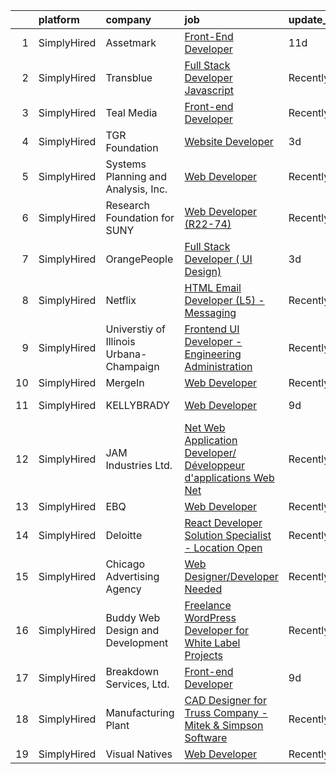 

|    | platform    | company                                 | job                                                                                                                                                                            | update_time   | location        |
|---:|:------------|:----------------------------------------|:-------------------------------------------------------------------------------------------------------------------------------------------------------------------------------|:--------------|:----------------|
|  1 | SimplyHired | Assetmark                               | [Front-End Developer](https://www.simplyhired.com/job/dyFWz-Wohwi1srvPq-Xs1gEKeRyRRU21K4hOgF4hyTAeGU7D-vHtVA?q=design+developer)                                               | 11d           | Austin, TX      |
|  2 | SimplyHired | Transblue                               | [Full Stack Developer Javascript](https://www.simplyhired.com/job/9SBJocc6zOI28ZJhLkVs9nnEJdGpA_q3zBDcvd4wE8pOCnsTZqgE2w?q=design+developer)                                   | Recently      | Snohomish, WA   |
|  3 | SimplyHired | Teal Media                              | [Front-end Developer](https://www.simplyhired.com/job/eoiax8gkeytvfJAaJdqjhTtz9NYnqJzAXOBVeeN4BO-_RDtzlfNs0g?q=design+developer)                                               | Recently      | Remote          |
|  4 | SimplyHired | TGR Foundation                          | [Website Developer](https://www.simplyhired.com/job/t6gsxx2QqO4n8Kf7VOWwHFdgMqio7SiA05ULKRfrh0Kaqb30MCzzwQ?q=design+developer)                                                 | 3d            | Irvine, CA      |
|  5 | SimplyHired | Systems Planning and Analysis, Inc.     | [Web Developer](https://www.simplyhired.com/job/HZdrie8-QQMtObTMnS9antaqi0YYoiwGjUa9WnyBLoLeFO602KCWoA?q=design+developer)                                                     | Recently      | Norfolk, VA     |
|  6 | SimplyHired | Research Foundation for SUNY            | [Web Developer (R22-74)](https://www.simplyhired.com/job/yv8ONRn__x5AdttdiY7v2qqRbzNOT3dr6CaKSDiwwdTY39xWSH_YHQ?q=design+developer)                                            | Recently      | Albany, NY      |
|  7 | SimplyHired | OrangePeople                            | [Full Stack Developer ( UI Design)](https://www.simplyhired.com/job/R9FPlQNzbxbVGw1UC8Tyba58D-ie0GwEjxMLfnLNW94k9uuzJ6tLmw?q=design+developer)                                 | 3d            | Plano, TX       |
|  8 | SimplyHired | Netflix                                 | [HTML Email Developer (L5) - Messaging](https://www.simplyhired.com/job/1bXVxt5BiO0MD0IViaSIetDkT_fhFoZwnqAbC8nd3-MrVMl4GV84Zg?q=design+developer)                             | Recently      | Remote          |
|  9 | SimplyHired | Universtiy of Illinois Urbana-Champaign | [Frontend UI Developer - Engineering Administration](https://www.simplyhired.com/job/6deKZdq_GnNJP2cZrP9xYF4WpaPzptwL3n1j-qRquuVfDpqAEFgkag?q=design+developer)                | Recently      | Urbana, IL      |
| 10 | SimplyHired | MergeIn                                 | [Web Developer](https://www.simplyhired.com/job/rsGF_3YLPWwmd3o6pAQ-eCvkopTcuK73T8z8v47Er3fdWV2RkUmHzg?q=design+developer)                                                     | Recently      | Remote          |
| 11 | SimplyHired | KELLYBRADY                              | [Web Developer](https://www.simplyhired.com/job/rxXGRhrjz1b1jkduIdoaftMnlikPf1iW0O5lc06eck36IDWfczjmpg?q=design+developer)                                                     | 9d            | Spokane, WA     |
| 12 | SimplyHired | JAM Industries Ltd.                     | [Net Web Application Developer/ Développeur d'applications Web Net](https://www.simplyhired.com/job/jcG4aUHzlfkt7IHgoUxfdTBhHxW1RoAwFk2XJyE7j5wEk_-rLwhLdw?q=design+developer) | Recently      | Cincinnati, OH  |
| 13 | SimplyHired | EBQ                                     | [Web Developer](https://www.simplyhired.com/job/zdNpb74jqmvSfJmQX6xxfeEU_Z0rERi0Ik5Q1wFTX2wT6AFRtrpzlQ?q=design+developer)                                                     | Recently      | Austin, TX      |
| 14 | SimplyHired | Deloitte                                | [React Developer Solution Specialist - Location Open](https://www.simplyhired.com/job/6qYAp_H1Kh6nZxinI35BJrEUtFTgKT2Gcx8_vEM0rtx0WU20KxXWVw?q=design+developer)               | Recently      | Sacramento, CA  |
| 15 | SimplyHired | Chicago Advertising Agency              | [Web Designer/Developer Needed](https://www.simplyhired.com/job/3WomrldDVp_gZau2C1LngZoA36zG91ldOR1uxfIywCG-c5eoqglKUw?q=design+developer)                                     | Recently      | Remote          |
| 16 | SimplyHired | Buddy Web Design and Development        | [Freelance WordPress Developer for White Label Projects](https://www.simplyhired.com/job/7PDDIWebbIGWebKc_1Ybi7-sqWjppzP5mD5jULXs5iZSWq-v5RZ3GA?q=design+developer)            | Recently      | Remote          |
| 17 | SimplyHired | Breakdown Services, Ltd.                | [Front-end Developer](https://www.simplyhired.com/job/2On-9y3sMmovg-ix58vIL5gOjqRFp38zyqcQz6MwNzSASOKHCv5lWg?q=design+developer)                                               | 9d            | Los Angeles, CA |
| 18 | SimplyHired | Manufacturing Plant                     | [CAD Designer for Truss Company - Mitek & Simpson Software](https://www.simplyhired.com/job/Si0P3Lb7aY6oFpNVjs3JpE_XCDoesr7o0UUlZRqYW0U7jgGYJ4p_uA?q=design+developer)         | Recently      | Fort Pierce, FL |
| 19 | SimplyHired | Visual Natives                          | [Web Developer](https://www.simplyhired.com/job/3-Iks6JNt8N6FlS795dqZ6OkeMulBZcPV8CaQdl82BbDK_FZU0esvQ?q=design+developer)                                                     | Recently      | Remote          |